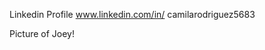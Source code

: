
<!--
Welcome to my repository!

Some fun facts about me:

I have a rescue dog (Joey) who is a mixed terrier
I love to bake
I enjoy biking and skating
I am learning how to take care of indoor plants and plan to acquire  many plants for my apartment next year!
-->

Linkedin Profile
www.linkedin.com/in/ camilarodriguez5683

Picture of Joey!

